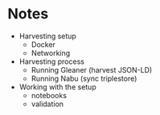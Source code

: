 # Notes

* Harvesting setup
  * Docker
  * Networking
* Harvesting process  
  * Running Gleaner  (harvest JSON-LD)
  * Running Nabu  (sync triplestore)
* Working with the setup
  * notebooks
  * validation

